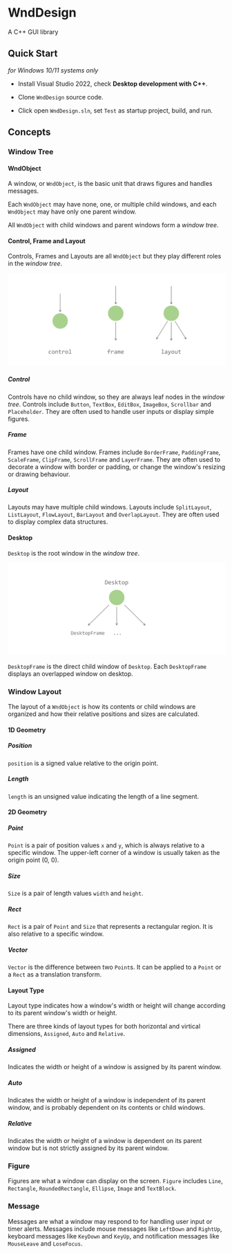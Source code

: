 # WndDesign

A C++ GUI library

## Quick Start

*for Windows 10/11 systems only*

* Install Visual Studio 2022, check **Desktop development with C++**.

* Clone `WndDesign` source code.

* Click open `WndDesign.sln`, set `Test` as startup project, build, and run.

## Concepts

### Window Tree

#### WndObject

A window, or `WndObject`, is the basic unit that draws figures and handles messages.

Each `WndObject` may have none, one, or multiple child windows, and each `WndObject` may have only one parent window.

All `WndObject` with child windows and parent windows form a *window tree*.

#### Control, Frame and Layout

Controls, Frames and Layouts are all `WndObject` but they play different roles in the *window tree*.

![](docs/component.png)

##### Control

Controls have no child window, so they are always leaf nodes in the *window tree*. Controls include `Button`, `TextBox`, `EditBox`, `ImageBox`, `Scrollbar` and `Placeholder`. They are often used to handle user inputs or display simple figures.

##### Frame

Frames have one child window. Frames include `BorderFrame`, `PaddingFrame`, `ScaleFrame`, `ClipFrame`, `ScrollFrame` and `LayerFrame`. They are often used to decorate a window with border or padding, or change the window's resizing or drawing behaviour.

##### Layout

Layouts may have multiple child windows. Layouts include `SplitLayout`, `ListLayout`, `FlowLayout`, `BarLayout` and `OverlapLayout`. They are often used to display complex data structures.

#### Desktop

`Desktop` is the root window in the *window tree*.

![](docs/Desktop.png)

`DesktopFrame` is the direct child window of `Desktop`. Each `DesktopFrame` displays an overlapped window on desktop.

### Window Layout

The layout of a `WndObject` is how its contents or child windows are organized and how their relative positions and sizes are calculated.

#### 1D Geometry

##### Position

`position` is a signed value relative to the origin point.

##### Length

`length` is an unsigned value indicating the length of a line segment.

#### 2D Geometry

##### Point

`Point` is a pair of position values `x` and `y`, which is always relative to a specific window. The upper-left corner of a window is usually taken as the origin point (0, 0).

##### Size

`Size` is a pair of length values `width` and `height`. 

##### Rect

`Rect` is a pair of `Point` and `Size` that represents a rectangular region. It is also relative to a specific window.

##### Vector

`Vector` is the difference between two `Point`s. It can be applied to a `Point` or a `Rect` as a translation transform.

#### Layout Type

Layout type indicates how a window's width or height will change according to its parent window's width or height.

There are three kinds of layout types for both horizontal and virtical dimensions, `Assigned`, `Auto` and `Relative`.

##### Assigned

Indicates the width or height of a window is assigned by its parent window.

##### Auto

Indicates the width or height of a window is independent of its parent window, and is probably dependent on its contents or child windows.

##### Relative

Indicates the width or height of a window is dependent on its parent window but is not strictly assigned by its parent window. 

### Figure

Figures are what a window can display on the screen. `Figure` includes `Line`, `Rectangle`, `RoundedRectangle`, `Ellipse`, `Image` and `TextBlock`.

### Message

Messages are what a window may respond to for handling user input or timer alerts. Messages include mouse messages like `LeftDown` and `RightUp`, keyboard messages like `KeyDown` and `KeyUp`, and notification messages like `MouseLeave` and `LoseFocus`.

